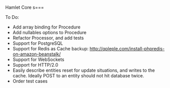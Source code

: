 Hamlet Core
s===

To Do:

* Add array binding for Procedure
* Add nullables options to Procedure
* Refactor Processor, and add tests
* Support for PostgreSQL
* Support for Redis as Cache backup: http://qpleple.com/install-phpredis-on-amazon-beanstalk/
* Support for WebSockets
* Support for HTTP/2.0
* Easily describe entities reset for update situations, and writes to the cache. 
  Ideally POST to an entity should not hit database twice.
* Order test cases
